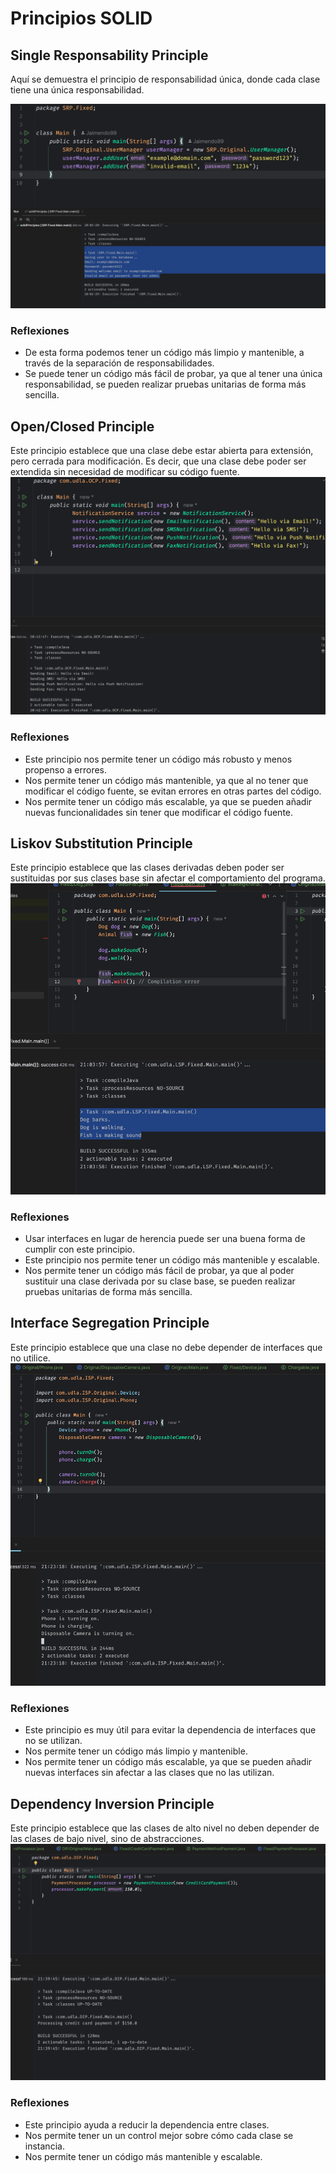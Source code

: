 # Principios SOLID
## Single Responsability Principle
Aquí se demuestra el principio de responsabilidad única, donde cada clase tiene una única responsabilidad.

<img src="img.png"></img>
### Reflexiones
- De esta forma podemos tener un código más limpio y mantenible, a través de la separación de responsabilidades.
- Se puede tener un código más fácil de probar, ya que al tener una única responsabilidad, se pueden realizar pruebas unitarias de forma más sencilla.


## Open/Closed Principle
Este principio establece que una clase debe estar abierta para extensión, pero cerrada para modificación. Es decir, que una clase debe poder ser extendida sin necesidad de modificar su código fuente.
<img src="img_1.png"></img>

### Reflexiones
- Este principio nos permite tener un código más robusto y menos propenso a errores.
- Nos permite tener un código más mantenible, ya que al no tener que modificar el código fuente, se evitan errores en otras partes del código.
- Nos permite tener un código más escalable, ya que se pueden añadir nuevas funcionalidades sin tener que modificar el código fuente.

## Liskov Substitution Principle
Este principio establece que las clases derivadas deben poder ser sustituidas por sus clases base sin afectar el comportamiento del programa.
<img src="img_2.png"></img>

### Reflexiones
- Usar interfaces en lugar de herencia puede ser una buena forma de cumplir con este principio.
- Este principio nos permite tener un código más mantenible y escalable.
- Nos permite tener un código más fácil de probar, ya que al poder sustituir una clase derivada por su clase base, se pueden realizar pruebas unitarias de forma más sencilla.

## Interface Segregation Principle
Este principio establece que una clase no debe depender de interfaces que no utilice.
<img src="img_3.png"></img>

### Reflexiones
- Este principio es muy útil para evitar la dependencia de interfaces que no se utilizan.
- Nos permite tener un código más limpio y mantenible.
- Nos permite tener un código más escalable, ya que se pueden añadir nuevas interfaces sin afectar a las clases que no las utilizan.


## Dependency Inversion Principle
Este principio establece que las clases de alto nivel no deben depender de las clases de bajo nivel, sino de abstracciones.
<img src="img_4.png"></img>

### Reflexiones
- Este principio ayuda a reducir la dependencia entre clases.
- Nos permite tener un un control mejor sobre cómo cada clase se instancia.
- Nos permite tener un código más mantenible y escalable.
